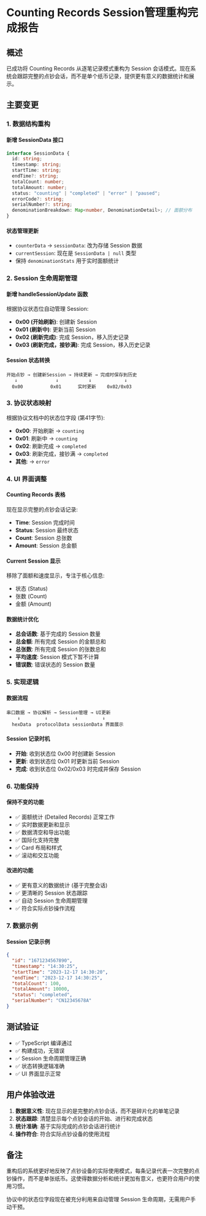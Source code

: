 # Counting Records Session管理重构完成报告

## 概述
已成功将 Counting Records 从逐笔记录模式重构为 Session 会话模式。现在系统会跟踪完整的点钞会话，而不是单个纸币记录，提供更有意义的数据统计和展示。

## 主要变更

### 1. 数据结构重构

#### 新增 SessionData 接口
```typescript
interface SessionData {
  id: string;
  timestamp: string;
  startTime: string;
  endTime?: string;
  totalCount: number;
  totalAmount: number;
  status: "counting" | "completed" | "error" | "paused";
  errorCode?: string;
  serialNumber?: string;
  denominationBreakdown: Map<number, DenominationDetail>; // 面额分布
}
```

#### 状态管理更新
- `counterData` → `sessionData`: 改为存储 Session 数据
- `currentSession`: 现在是 `SessionData | null` 类型
- 保持 `denominationStats` 用于实时面额统计

### 2. Session 生命周期管理

#### 新增 handleSessionUpdate 函数
根据协议状态位自动管理 Session:

- **0x00 (开始刷新)**: 创建新 Session
- **0x01 (刷新中)**: 更新当前 Session
- **0x02 (刷新完成)**: 完成 Session，移入历史记录
- **0x03 (刷新完成，接钞满)**: 完成 Session，移入历史记录

#### Session 状态转换
```
开始点钞 → 创建新Session → 持续更新 → 完成时保存到历史
   ↓              ↓           ↓            ↓
  0x00          0x01      实时更新    0x02/0x03
```

### 3. 协议状态映射

根据协议文档中的状态位字段 (第41字节):
- **0x00**: 开始刷新 → `counting`
- **0x01**: 刷新中 → `counting`  
- **0x02**: 刷新完成 → `completed`
- **0x03**: 刷新完成，接钞满 → `completed`
- **其他**: → `error`

### 4. UI 界面调整

#### Counting Records 表格
现在显示完整的点钞会话记录:
- **Time**: Session 完成时间
- **Status**: Session 最终状态
- **Count**: Session 总张数
- **Amount**: Session 总金额

#### Current Session 显示
移除了面额和速度显示，专注于核心信息:
- 状态 (Status)
- 张数 (Count)  
- 金额 (Amount)

#### 数据统计优化
- **总会话数**: 基于完成的 Session 数量
- **总金额**: 所有完成 Session 的金额总和
- **总张数**: 所有完成 Session 的张数总和
- **平均速度**: Session 模式下暂不计算
- **错误数**: 错误状态的 Session 数量

### 5. 实现逻辑

#### 数据流程
```
串口数据 → 协议解析 → Session管理 → UI更新
    ↓         ↓          ↓         ↓
  hexData  protocolData sessionData 界面展示
```

#### Session 记录时机
- **开始**: 收到状态位 0x00 时创建新 Session
- **更新**: 收到状态位 0x01 时更新当前 Session
- **完成**: 收到状态位 0x02/0x03 时完成并保存 Session

### 6. 功能保持

#### 保持不变的功能
- ✅ 面额统计 (Detailed Records) 正常工作
- ✅ 实时数据更新和显示
- ✅ 数据清空和导出功能
- ✅ 国际化支持完整
- ✅ Card 布局和样式
- ✅ 滚动和交互功能

#### 改进的功能
- ✅ 更有意义的数据统计 (基于完整会话)
- ✅ 更清晰的 Session 状态跟踪
- ✅ 自动 Session 生命周期管理
- ✅ 符合实际点钞操作流程

### 7. 数据示例

#### Session 记录示例
```json
{
  "id": "1671234567890",
  "timestamp": "14:30:25",
  "startTime": "2023-12-17 14:30:20",
  "endTime": "2023-12-17 14:30:25", 
  "totalCount": 100,
  "totalAmount": 10000,
  "status": "completed",
  "serialNumber": "CN12345678A"
}
```

## 测试验证

- ✅ TypeScript 编译通过
- ✅ 构建成功，无错误
- ✅ Session 生命周期管理正确
- ✅ 状态转换逻辑准确
- ✅ UI 界面显示正常

## 用户体验改进

1. **数据意义性**: 现在显示的是完整的点钞会话，而不是碎片化的单笔记录
2. **状态跟踪**: 清楚显示每个点钞会话的开始、进行和完成状态
3. **统计准确**: 基于实际完成的点钞会话进行统计
4. **操作符合**: 符合实际点钞设备的使用流程

## 备注

重构后的系统更好地反映了点钞设备的实际使用模式，每条记录代表一次完整的点钞操作，而不是单张纸币。这使得数据分析和统计更加有意义，也更符合用户的使用习惯。

协议中的状态位字段现在被充分利用来自动管理 Session 生命周期，无需用户手动干预。

